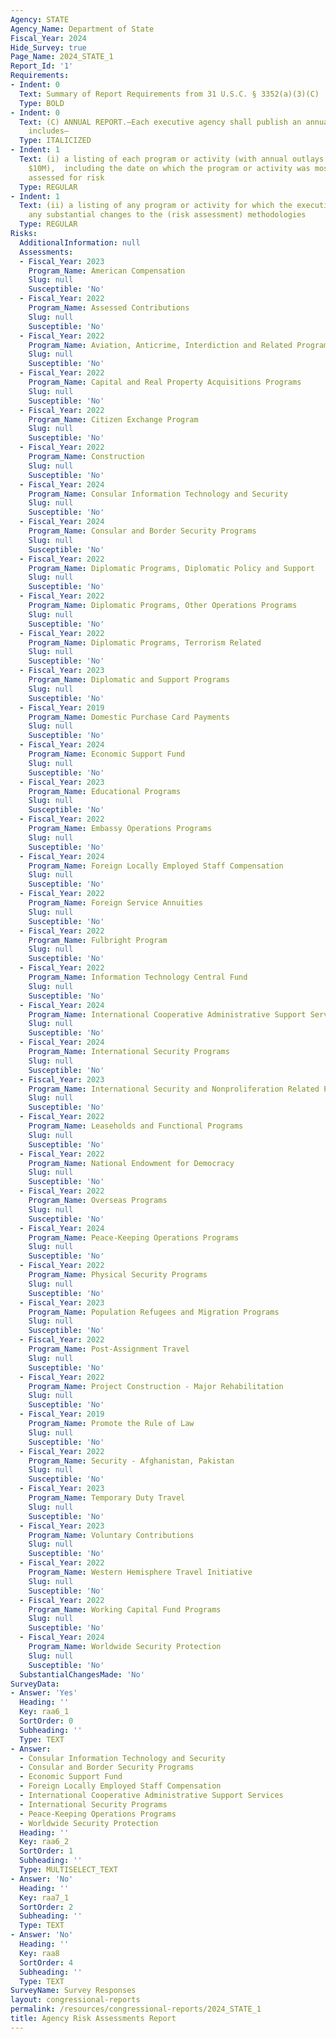 ```yaml
---
Agency: STATE
Agency_Name: Department of State
Fiscal_Year: 2024
Hide_Survey: true
Page_Name: 2024_STATE_1
Report_Id: '1'
Requirements:
- Indent: 0
  Text: Summary of Report Requirements from 31 U.S.C. § 3352(a)(3)(C)
  Type: BOLD
- Indent: 0
  Text: (C) ANNUAL REPORT.—Each executive agency shall publish an annual report that
    includes—
  Type: ITALICIZED
- Indent: 1
  Text: (i) a listing of each program or activity (with annual outlays greater than
    $10M),  including the date on which the program or activity was most recently
    assessed for risk
  Type: REGULAR
- Indent: 1
  Text: (ii) a listing of any program or activity for which the executive agency makes
    any substantial changes to the (risk assessment) methodologies
  Type: REGULAR
Risks:
  AdditionalInformation: null
  Assessments:
  - Fiscal_Year: 2023
    Program_Name: American Compensation
    Slug: null
    Susceptible: 'No'
  - Fiscal_Year: 2022
    Program_Name: Assessed Contributions
    Slug: null
    Susceptible: 'No'
  - Fiscal_Year: 2022
    Program_Name: Aviation, Anticrime, Interdiction and Related Programs
    Slug: null
    Susceptible: 'No'
  - Fiscal_Year: 2022
    Program_Name: Capital and Real Property Acquisitions Programs
    Slug: null
    Susceptible: 'No'
  - Fiscal_Year: 2022
    Program_Name: Citizen Exchange Program
    Slug: null
    Susceptible: 'No'
  - Fiscal_Year: 2022
    Program_Name: Construction
    Slug: null
    Susceptible: 'No'
  - Fiscal_Year: 2024
    Program_Name: Consular Information Technology and Security
    Slug: null
    Susceptible: 'No'
  - Fiscal_Year: 2024
    Program_Name: Consular and Border Security Programs
    Slug: null
    Susceptible: 'No'
  - Fiscal_Year: 2022
    Program_Name: Diplomatic Programs, Diplomatic Policy and Support
    Slug: null
    Susceptible: 'No'
  - Fiscal_Year: 2022
    Program_Name: Diplomatic Programs, Other Operations Programs
    Slug: null
    Susceptible: 'No'
  - Fiscal_Year: 2022
    Program_Name: Diplomatic Programs, Terrorism Related
    Slug: null
    Susceptible: 'No'
  - Fiscal_Year: 2023
    Program_Name: Diplomatic and Support Programs
    Slug: null
    Susceptible: 'No'
  - Fiscal_Year: 2019
    Program_Name: Domestic Purchase Card Payments
    Slug: null
    Susceptible: 'No'
  - Fiscal_Year: 2024
    Program_Name: Economic Support Fund
    Slug: null
    Susceptible: 'No'
  - Fiscal_Year: 2023
    Program_Name: Educational Programs
    Slug: null
    Susceptible: 'No'
  - Fiscal_Year: 2022
    Program_Name: Embassy Operations Programs
    Slug: null
    Susceptible: 'No'
  - Fiscal_Year: 2024
    Program_Name: Foreign Locally Employed Staff Compensation
    Slug: null
    Susceptible: 'No'
  - Fiscal_Year: 2022
    Program_Name: Foreign Service Annuities
    Slug: null
    Susceptible: 'No'
  - Fiscal_Year: 2022
    Program_Name: Fulbright Program
    Slug: null
    Susceptible: 'No'
  - Fiscal_Year: 2022
    Program_Name: Information Technology Central Fund
    Slug: null
    Susceptible: 'No'
  - Fiscal_Year: 2024
    Program_Name: International Cooperative Administrative Support Services
    Slug: null
    Susceptible: 'No'
  - Fiscal_Year: 2024
    Program_Name: International Security Programs
    Slug: null
    Susceptible: 'No'
  - Fiscal_Year: 2023
    Program_Name: International Security and Nonproliferation Related Programs
    Slug: null
    Susceptible: 'No'
  - Fiscal_Year: 2022
    Program_Name: Leaseholds and Functional Programs
    Slug: null
    Susceptible: 'No'
  - Fiscal_Year: 2022
    Program_Name: National Endowment for Democracy
    Slug: null
    Susceptible: 'No'
  - Fiscal_Year: 2022
    Program_Name: Overseas Programs
    Slug: null
    Susceptible: 'No'
  - Fiscal_Year: 2024
    Program_Name: Peace-Keeping Operations Programs
    Slug: null
    Susceptible: 'No'
  - Fiscal_Year: 2022
    Program_Name: Physical Security Programs
    Slug: null
    Susceptible: 'No'
  - Fiscal_Year: 2023
    Program_Name: Population Refugees and Migration Programs
    Slug: null
    Susceptible: 'No'
  - Fiscal_Year: 2022
    Program_Name: Post-Assignment Travel
    Slug: null
    Susceptible: 'No'
  - Fiscal_Year: 2022
    Program_Name: Project Construction - Major Rehabilitation
    Slug: null
    Susceptible: 'No'
  - Fiscal_Year: 2019
    Program_Name: Promote the Rule of Law
    Slug: null
    Susceptible: 'No'
  - Fiscal_Year: 2022
    Program_Name: Security - Afghanistan, Pakistan
    Slug: null
    Susceptible: 'No'
  - Fiscal_Year: 2023
    Program_Name: Temporary Duty Travel
    Slug: null
    Susceptible: 'No'
  - Fiscal_Year: 2023
    Program_Name: Voluntary Contributions
    Slug: null
    Susceptible: 'No'
  - Fiscal_Year: 2022
    Program_Name: Western Hemisphere Travel Initiative
    Slug: null
    Susceptible: 'No'
  - Fiscal_Year: 2022
    Program_Name: Working Capital Fund Programs
    Slug: null
    Susceptible: 'No'
  - Fiscal_Year: 2024
    Program_Name: Worldwide Security Protection
    Slug: null
    Susceptible: 'No'
  SubstantialChangesMade: 'No'
SurveyData:
- Answer: 'Yes'
  Heading: ''
  Key: raa6_1
  SortOrder: 0
  Subheading: ''
  Type: TEXT
- Answer:
  - Consular Information Technology and Security
  - Consular and Border Security Programs
  - Economic Support Fund
  - Foreign Locally Employed Staff Compensation
  - International Cooperative Administrative Support Services
  - International Security Programs
  - Peace-Keeping Operations Programs
  - Worldwide Security Protection
  Heading: ''
  Key: raa6_2
  SortOrder: 1
  Subheading: ''
  Type: MULTISELECT_TEXT
- Answer: 'No'
  Heading: ''
  Key: raa7_1
  SortOrder: 2
  Subheading: ''
  Type: TEXT
- Answer: 'No'
  Heading: ''
  Key: raa8
  SortOrder: 4
  Subheading: ''
  Type: TEXT
SurveyName: Survey Responses
layout: congressional-reports
permalink: /resources/congressional-reports/2024_STATE_1
title: Agency Risk Assessments Report
---
```

